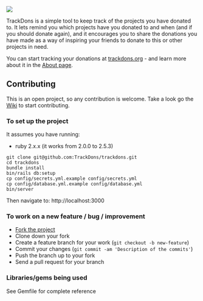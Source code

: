 ![](https://travis-ci.org/TrackDons/trackdons.svg)

TrackDons is a simple tool to keep track of the projects you have donated to. It lets remind you which projects
have you donated to and when (and if you should donate again), and it encourages you to share the donations
you have made as a way of inspiring your friends to donate to this or other projects in need.

You can start tracking your donations at [trackdons.org](http://www.trackdons.org) - and learn more about it in the [About page](http://trackdons.org/en/about).

## Contributing

This is an open project, so any contribution is welcome. Take a look go the [Wiki](https://github.com/TrackDons/trackdons/wiki) to start contributing.

### To set up the project

It assumes you have running:

* ruby 2.x.x (it works from 2.0.0 to 2.5.3)

```
git clone git@github.com:TrackDons/trackdons.git
cd trackdons
bundle install
bin/rails db:setup
cp config/secrets.yml.example config/secrets.yml
cp config/database.yml.example config/database.yml
bin/server
```

Then navigate to: http://localhost:3000

### To work on a new feature / bug / improvement

* [Fork the project](https://help.github.com/articles/fork-a-repo)
* Clone down your fork
* Create a feature branch for your work (`git checkout -b new-feature`)
* Commit your changes (`git commit -am 'Description of the commits'`)
* Push the branch up to your fork
* Send a pull request for your branch

### Libraries/gems being used

See Gemfile for complete reference
